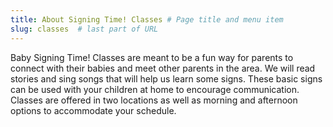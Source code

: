 ```yaml
---
title: About Signing Time! Classes # Page title and menu item
slug: classes  # last part of URL
---
```


Baby Signing Time! Classes are meant to be a fun way for parents to connect with their babies and meet other parents in the area. We will read stories and sing songs that will help us learn some signs. These basic signs can be used with your children at home to encourage communication. Classes are offered in two locations as well as morning and afternoon options to accommodate your schedule.